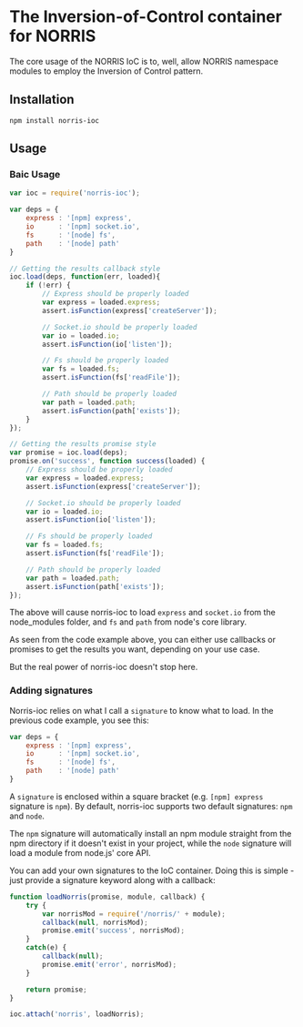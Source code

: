 # The Inversion-of-Control container for NORRIS

The core usage of the NORRIS IoC is to, well, allow NORRIS namespace modules to employ the Inversion of Control pattern.

## Installation

    npm install norris-ioc

## Usage

### Baic Usage

````javascript
var ioc = require('norris-ioc');

var deps = {
    express : '[npm] express',
    io      : '[npm] socket.io',
    fs      : '[node] fs',
    path    : '[node] path'
}

// Getting the results callback style
ioc.load(deps, function(err, loaded){
    if (!err) {
        // Express should be properly loaded
        var express = loaded.express;
        assert.isFunction(express['createServer']);

        // Socket.io should be properly loaded
        var io = loaded.io;
        assert.isFunction(io['listen']);

        // Fs should be properly loaded
        var fs = loaded.fs;
        assert.isFunction(fs['readFile']);

        // Path should be properly loaded
        var path = loaded.path;
        assert.isFunction(path['exists']);
    }
});

// Getting the results promise style
var promise = ioc.load(deps);
promise.on('success', function success(loaded) {
    // Express should be properly loaded
    var express = loaded.express;
    assert.isFunction(express['createServer']);

    // Socket.io should be properly loaded
    var io = loaded.io;
    assert.isFunction(io['listen']);

    // Fs should be properly loaded
    var fs = loaded.fs;
    assert.isFunction(fs['readFile']);

    // Path should be properly loaded
    var path = loaded.path;
    assert.isFunction(path['exists']);
});
````

The above will cause norris-ioc to load `express` and `socket.io` from the node_modules folder, and `fs` and `path` from node's core library.

As seen from the code example above, you can either use callbacks or promises to get the results you want, depending on your use case.

But the real power of norris-ioc doesn't stop here.

### Adding signatures

Norris-ioc relies on what I call a `signature` to know what to load. In the previous code example, you see this:

````javascript
var deps = {
    express : '[npm] express',
    io      : '[npm] socket.io',
    fs      : '[node] fs',
    path    : '[node] path'
}
````

A `signature` is enclosed within a square bracket (e.g. `[npm] express` signature is `npm`). By default, norris-ioc supports two default signatures: `npm` and `node`.

The `npm` signature will automatically install an npm module straight from the npm directory if it doesn't exist in your project, while the `node` signature will load a module from node.js' core API.

You can add your own signatures to the IoC container. Doing this is simple - just provide a signature keyword along with a callback:

````javascript
function loadNorris(promise, module, callback) {
    try {
        var norrisMod = require('/norris/' + module);
        callback(null, norrisMod);
        promise.emit('success', norrisMod);
    }
    catch(e) {
        callback(null);
        promise.emit('error', norrisMod);
    }

    return promise;
}

ioc.attach('norris', loadNorris);
````

